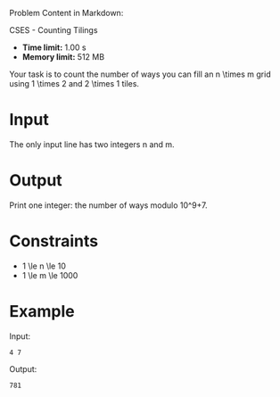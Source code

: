 Problem Content in Markdown:


CSES \- Counting Tilings




* **Time limit:** 1\.00 s
* **Memory limit:** 512 MB




Your task is to count the number of ways you can fill an n \\times m grid using 1 \\times 2 and 2 \\times 1 tiles.


Input
=====


The only input line has two integers n and m.


Output
======


Print one integer: the number of ways modulo 10^9\+7.


Constraints
===========


* 1 \\le n \\le 10
* 1 \\le m \\le 1000


Example
=======


Input:



```
4 7

```

Output:



```
781

```
 
